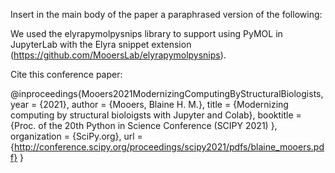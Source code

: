 Insert in the main body of the paper a paraphrased version of the following:

We used the elyrapymolpysnips library to support using PyMOL in JupyterLab with the Elyra snippet extension (https://github.com/MooersLab/elyrapymolpysnips).

Cite this conference paper:

@inproceedings{Mooers2021ModernizingComputingByStructuralBiologists,
  year   = {2021},
  author = {Mooers, Blaine H. M.},
  title = {Modernizing computing by structural bioloigsts with Jupyter and Colab},
  booktitle = {Proc. of the 20th Python in Science Conference (SCIPY 2021) },
  organization = {SciPy.org},
  url = {http://conference.scipy.org/proceedings/scipy2021/pdfs/blaine_mooers.pdf}
}
